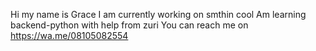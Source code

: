 Hi my name is Grace
I am currently working on smthin cool
Am learning backend-python with help from zuri
You can reach me on https://wa.me/08105082554

